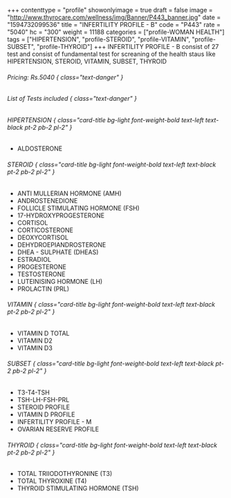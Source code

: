 +++
contenttype = "profile"
showonlyimage = true
draft = false
image = "http://www.thyrocare.com/wellness/img/Banner/P443_banner.jpg"
date = "1594732099536"
title = "INFERTILITY PROFILE - B"
code = "P443"
rate = "5040"
hc = "300"
weight = 11188
categories = ["profile-WOMAN HEALTH"]
tags = ["HIPERTENSION", "profile-STEROID", "profile-VITAMIN", "profile-SUBSET", "profile-THYROID"]
+++
INFERTILITY PROFILE - B consist of 27 test and consist of fundamental test for screaning of the health staus like HIPERTENSION, STEROID, VITAMIN, SUBSET, THYROID
<!--more-->
###### Pricing: Rs.5040 { class="text-danger" }

###### List of Tests included { class="text-danger" }

###### HIPERTENSION { class="card-title bg-light font-weight-bold text-left text-black pt-2 pb-2 pl-2" } 
* ALDOSTERONE
###### STEROID { class="card-title bg-light font-weight-bold text-left text-black pt-2 pb-2 pl-2" } 
* ANTI MULLERIAN HORMONE (AMH)
* ANDROSTENEDIONE
* FOLLICLE STIMULATING HORMONE (FSH)
* 17-HYDROXYPROGESTERONE
* CORTISOL
* CORTICOSTERONE
* DEOXYCORTISOL
* DEHYDROEPIANDROSTERONE
* DHEA - SULPHATE (DHEAS)
* ESTRADIOL
* PROGESTERONE
* TESTOSTERONE
* LUTEINISING HORMONE (LH)
* PROLACTIN (PRL)
###### VITAMIN { class="card-title bg-light font-weight-bold text-left text-black pt-2 pb-2 pl-2" } 
* VITAMIN D TOTAL
* VITAMIN D2
* VITAMIN D3
###### SUBSET { class="card-title bg-light font-weight-bold text-left text-black pt-2 pb-2 pl-2" } 
* T3-T4-TSH
* TSH-LH-FSH-PRL
* STEROID PROFILE
* VITAMIN D PROFILE
* INFERTILITY PROFILE - M
* OVARIAN RESERVE PROFILE
###### THYROID { class="card-title bg-light font-weight-bold text-left text-black pt-2 pb-2 pl-2" } 
* TOTAL TRIIODOTHYRONINE (T3)
* TOTAL THYROXINE (T4)
* THYROID STIMULATING HORMONE (TSH)
